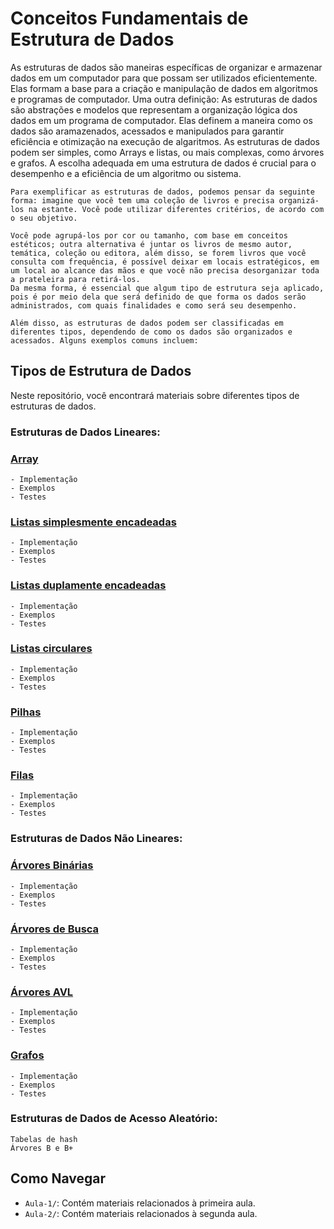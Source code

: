 # Conceitos Fundamentais de Estrutura de Dados

As estruturas de dados são maneiras específicas de organizar e armazenar dados em um computador para que possam
ser utilizados eficientemente. Elas formam a base para a criação e manipulação de dados em algoritmos e programas 
de computador.
Uma outra definição:
   As estruturas de dados são abstrações e modelos que representam a organização lógica dos dados em um programa de computador. Elas definem a maneira como os dados são aramazenados, acessados e manipulados para garantir eficiência e otimização na execução de algaritmos.
   As estruturas de dados podem ser simples, como Arrays e listas, ou mais complexas, como árvores e grafos. A escolha adequada em uma estrutura de dados é crucial para o desempenho e a eficiência de um algoritmo ou sistema.

    Para exemplificar as estruturas de dados, podemos pensar da seguinte forma: imagine que você tem uma coleção de livros e precisa organizá-los na estante. Você pode utilizar diferentes critérios, de acordo com o seu objetivo.

    Você pode agrupá-los por cor ou tamanho, com base em conceitos estéticos; outra alternativa é juntar os livros de mesmo autor, temática, coleção ou editora, além disso, se forem livros que você consulta com frequência, é possível deixar em locais estratégicos, em um local ao alcance das mãos e que você não precisa desorganizar toda a prateleira para retirá-los.
    Da mesma forma, é essencial que algum tipo de estrutura seja aplicado, pois é por meio dela que será definido de que forma os dados serão administrados, com quais finalidades e como será seu desempenho.

    Além disso, as estruturas de dados podem ser classificadas em diferentes tipos, dependendo de como os dados são organizados e acessados. Alguns exemplos comuns incluem: 


## Tipos de Estrutura de Dados

Neste repositório, você encontrará materiais sobre diferentes tipos de estruturas de dados.

### Estruturas de Dados Lineares:

### [Array](../Tipos-de-Estruturas/Estruturas-Lineares/Array/notes.md)

    - Implementação
    - Exemplos
    - Testes

### [Listas simplesmente encadeadas](../Tipos-de-Estruturas/Estruturas-Lineares/Listas-simplesmente-encadeadas/notes.md)

    - Implementação
    - Exemplos
    - Testes

### [Listas duplamente encadeadas](../Tipos-de-Estruturas/Estruturas-Lineares/Listas-duplamente-encadeadas/notes.md)

    - Implementação
    - Exemplos
    - Testes

### [Listas circulares](../Tipos-de-Estruturas/Estruturas-Lineares/Listas-circulares/notes.md)

    - Implementação
    - Exemplos
    - Testes

### [Pilhas](../Tipos-de-Estruturas/Estruturas-Lineares/Pilhas/notes.md)

    - Implementação
    - Exemplos
    - Testes

### [Filas](../Tipos-de-Estruturas/Estruturas-Lineares/Filas/notes.md)

    - Implementação
    - Exemplos
    - Testes

### Estruturas de Dados Não Lineares:

### [Árvores Binárias](link)

    - Implementação
    - Exemplos
    - Testes

### [Árvores de Busca](link)

    - Implementação
    - Exemplos
    - Testes

### [Árvores AVL](link)

    - Implementação
    - Exemplos
    - Testes

### [Grafos](link)

    - Implementação
    - Exemplos
    - Testes


### Estruturas de Dados de Acesso Aleatório:

    Tabelas de hash
    Árvores B e B+


## Como Navegar

- `Aula-1/`: Contém materiais relacionados à primeira aula.
- `Aula-2/`: Contém materiais relacionados à segunda aula.


